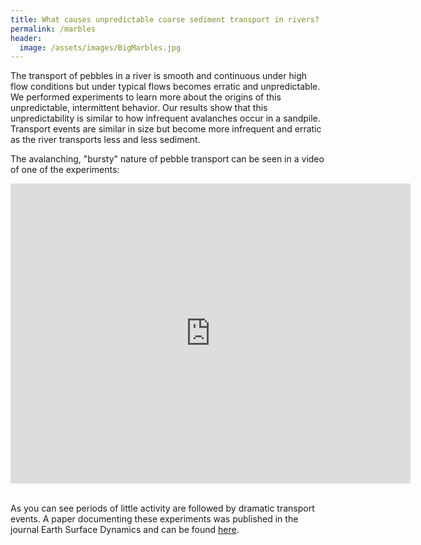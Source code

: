 ```yaml
---
title: What causes unpredictable coarse sediment transport in rivers?
permalink: /marbles
header:
  image: /assets/images/BigMarbles.jpg
---
```


The transport of pebbles in a river is smooth and continuous under high flow conditions but under typical flows becomes erratic and unpredictable. We performed experiments to learn more about the origins of this unpredictable, intermittent behavior. Our results show that this unpredictability is similar to how infrequent avalanches occur in a sandpile. Transport events are similar in size but become more infrequent and erratic as the river transports less and less sediment.

The avalanching, "bursty" nature of pebble transport can be seen in a video of one of the experiments:

<iframe width="640" height="480" src="https://www.youtube-nocookie.com/embed/2EXMzlAxkeA" frameborder="0" allow="accelerometer; autoplay; encrypted-media; gyroscope; picture-in-picture" allowfullscreen></iframe>

\
As you can see periods of little activity are followed by dramatic transport events. A paper documenting these experiments was published in the journal Earth Surface Dynamics and can be found [here](https://www.earth-surf-dynam.net/6/1089/2018/).

